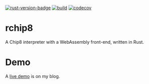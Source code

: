 [![rust-version-badge][]][rust-version] [![build][]][build-url] [![codecov][]][codecov-url]  

# rchip8

A Chip8 interpreter with a WebAssembly front-end, written in Rust.

# Demo

A [live demo](https://blog.landhb.dev/rchip8) is on my blog.

[//]: # (badges)
[rust-version-badge]: https://img.shields.io/badge/rust-latest%20stable-blue.svg?style=flat-square
[rust-version]: #rust-version-policy

[codecov]: https://img.shields.io/codecov/c/github/landhb/rchip8?style=flat-square
[codecov-url]: https://codecov.io/gh/landhb/rchip8

[build]: https://img.shields.io/github/workflow/status/landhb/rchip8/Build/master?style=flat-square
[build-url]: https://github.com/landhb/rchip8/actions?query=workflow%3ABuild

